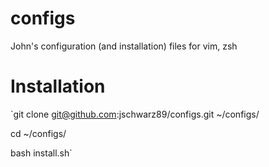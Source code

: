 # configs
John's configuration (and installation) files for vim, zsh

# Installation

`git clone git@github.com:jschwarz89/configs.git ~/configs/

cd ~/configs/

bash install.sh`
